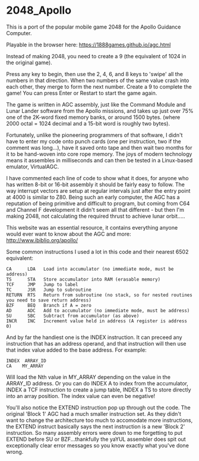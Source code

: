 # 2048_Apollo

This is a port of the popular mobile game 2048 for the Apollo Guidance Computer.

Playable in the browser here: https://1888games.github.io/agc.html

Instead of making 2048, you need to create a 9 (the equivalent of 1024 in the original game).

Press any key to begin, then use the 2, 4, 6, and 8 keys to 'swipe' all the numbers in that direction. When two numbers of the same value crash into each other, they merge to form the next number. Create a 9 to complete the game! You can press Enter or Restart to start the game again.




The game is written in AGC assembly, just like the Command Module and Lunar Lander software from the Apollo missions, and takes up just over 75% one of the 2K-word fixed memory banks, or around 1500 bytes. (where 2000 octal = 1024 decimal and a 15-bit word is roughly two bytes).

Fortunately, unlike the pioneering programmers of that software, I didn't have to enter my code onto punch cards (one per instruction, two if the comment was long...), have it saved onto tape and then wait two months for it to be hand-woven into core rope memory. The joys of modern technology means it assembles in milliseconds and can then be tested in a Linux-based emulator, VirtualAGC. 

I have commented each line of code to show what it does, for anyone who has written 8-bit or 16-bit assembly it should be fairly easy to follow. The way interrupt vectors are setup at regular intervals just after the entry point at 4000 is similar to Z80. Being such an early computer, the AGC has a reputation of being primitive and difficult to program, but coming from C64 and Channel F development it didn't seem all that different - but then I'm making 2048, not calculating the required thrust to achieve lunar orbit.....

This website was an essential resource, it contains everything anyone would ever want to know about the AGC and more: http://www.ibiblio.org/apollo/

Some common instructions I used a lot in this code and their nearest 6502 equivalent:

    CA      LDA   Load into accumulator (no immediate mode, must be address)
    TS      STA   Store accumulator into RAM (erasable memory)
    TCF     JMP   Jump to label
    TC      JSR   Jump to subroutine
    RETURN  RTS   Return from subroutine (no stack, so for nested routines you need to save return address)
    BZF     BEQ   Branch if A = zero
    AD      ADC   Add to accumulator (no immediate mode, must be address)
    SU      SBC   Subtract from accumulator (as above)
    INCR    INC   Increment value held in address (A register is address 0)

And by far the handiest one is the INDEX instruction. It can preceed any instruction that has an address operand, and that instruction will then use that index value added to the base address. For example:

    INDEX  ARRAY_ID
    CA    MY_ARRAY

Will load the Nth value in MY_ARRAY depending on the value in the ARRAY_ID address. Or you can do INDEX A to index from the accumulator, INDEX a TCF instruction to create a jump table, INDEX a TS to store directly into an array position. The index value can even be negative!

You'll also notice the EXTEND instruction pop up through out the code. The original 'Block 1' AGC had a much smaller instruction set. As they didn't want to change the architecture too much to accomodate more instructions, the EXTEND instruct basically says the next instruction is a new 'Block 2' instruction. So many assembly errors were down to me forgetting to put EXTEND before SU or BZF...thankfully the yaYUL assembler does spit out exceptionally clear error messages so you know exactly what you've done wrong.


